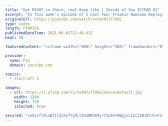 ```yaml
---
title: "Get RIGHT in there, real deep like | Inside of You ICYFAR G2"
excerpt: "In this week’s episode of I Cast Your Freakin Awesome Replays (ICYFAR) players sent in their replays where they had to slide their base into their base.   NEW ICYFAR CHALLENGE: \"Inside of You\" - Slide your base into their base. e.g. Floating buildings in, proxy-hatch/Nexus in the main. Send submissions"
originalUrl: https://youtube.com/watch?v=YatN7zT7O5E
type: video
length: PT9M32S
publishedDateTime: 2021-06-01T12:46:41Z
heat: 50

featuredContent: "<iframe width=\"800\" height=\"500\" frameborder=\"0\" src=\"https://www.youtube.com/embed/YatN7zT7O5E\" allow=\"accelerometer; autoplay; encrypted-media; gyroscope; picture-in-picture\" allowfullscreen></iframe>"

provider:
  name: PiG
  domain: youtube.com

topics:
  - StarCraft 2

images:
  - url: https://i.ytimg.com/vi/YatN7zT7O5E/maxresdefault.jpg
    width: 1280
    height: 720
    isCached: true

secured: "cedxvfl0LoBf1lZoXyfYy8il3UaNRO69yrY3a4FYHBgjvLI2ciSB1DTJC+F2+15LxKYgltPLsBm1J5h14El54rwRh4yTnfckHEVkNHhc7SOF93QuIex/NHNUmn0sOOASgjqRS0ZT2y4RHV2jUKy36eYA+ftW/F/DwCCHg9wF81JTQgHFQrhymbXqkb085OfV4E4Kp9uwCkur5YQZUd+LPJMaK3oXdDmsc7PEQXkCuXicGkqDYpry36nm/jzxsXYYTAJOBYBSzb4o3WLEkjmKSt3aZI0z4e+ozpzh6dYB3wrvFET9GVaIPNG+A4A1BffWpLVsfYND6qRloXa/VxN56DxAvzCjuj5ELurLpWqZ1zKWwM5xeuXiN9nKJGps5BbQoG5XKrPzRcutiu6Sk7YEWhW4B16wT6JPKWxFKGetEys=;WlRnjQ4xhdYusAc5g9X2Tg=="
---
```


